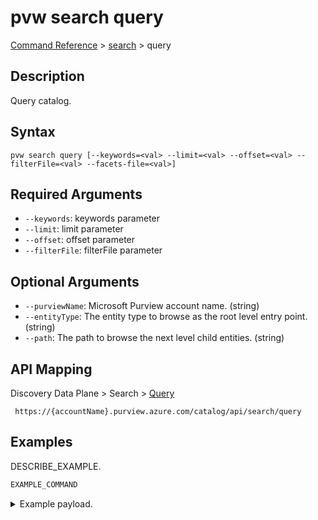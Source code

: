 # pvw search query
[Command Reference](../../../README.md#command-reference) > [search](./main.md) > query

## Description
Query catalog.

## Syntax
```
pvw search query [--keywords=<val> --limit=<val> --offset=<val> --filterFile=<val> --facets-file=<val>]
```

## Required Arguments
- `--keywords`: keywords parameter
- `--limit`: limit parameter
- `--offset`: offset parameter
- `--filterFile`: filterFile parameter

## Optional Arguments
- `--purviewName`: Microsoft Purview account name. (string)
- `--entityType`: The entity type to browse as the root level entry point. (string)
- `--path`: The path to browse the next level child entities. (string)

## API Mapping
Discovery Data Plane > Search > [Query]()
```
 https://{accountName}.purview.azure.com/catalog/api/search/query
```

## Examples
DESCRIBE_EXAMPLE.
```powershell
EXAMPLE_COMMAND
```
<details><summary>Example payload.</summary>
<p>

```json
PASTE_JSON_HERE
```
</p>
</details>
